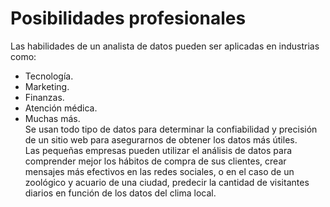 # Posibilidades profesionales  
Las habilidades de un analista de datos pueden ser aplicadas en industrias como:  
- Tecnología.  
- Marketing.  
- Finanzas.  
- Atención médica.    
- Muchas más.  
Se usan todo tipo de datos para determinar la confiabilidad y precisión de un sitio web para asegurarnos de obtener los datos más útiles.  
Las pequeñas empresas pueden utilizar el análisis de datos para comprender mejor los hábitos de compra de sus clientes, crear mensajes más efectivos en las redes sociales, o en el caso de un zoológico y acuario de una ciudad, predecir la cantidad de visitantes diarios en función de los datos del clima local.  

